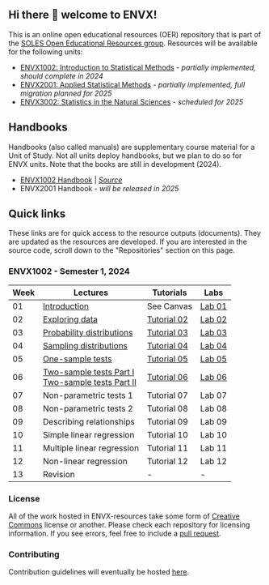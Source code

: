 ## Hi there 👋 welcome to ENVX!
This is an online open educational resources (OER) repository that is part of the [SOLES Open Educational Resources group](https://github.com/usyd-soles-edu).
Resources will be available for the following units:

- [ENVX1002: Introduction to Statistical Methods](https://www.sydney.edu.au/units/ENVX1002) - _partially implemented, should complete in 2024_
- [ENVX2001: Applied Statistical Methods](https://www.sydney.edu.au/units/ENVX2001) - _partially implemented, full migration planned for 2025_
- [ENVX3002: Statistics in the Natural Sciences](https://www.sydney.edu.au/units/ENVX3002) - _scheduled for 2025_

## Handbooks

Handbooks (also called manuals) are supplementary course material for a Unit of Study. Not all units deploy handbooks, but we plan to do so for ENVX units. Note that the books are still in development (2024).

- [ENVX1002 Handbook](https://envx-resources.github.io/ENVX1002-manual/) | [*Source*](https://github.com/ENVX-resources/ENVX1002-manual)
- ENVX2001 Handbook - *will be released in 2025*

## Quick links
These links are for quick access to the resource outputs (documents). They are updated as the resources are developed. If you are interested in the source code, scroll down to the "Repositories" section on this page.

### ENVX1002 - Semester 1, 2024

| Week | Lectures | Tutorials | Labs |
| --- | --- | --- | --- |
| 01 | [Introduction][w01envx1001] | See Canvas | [Lab 01][l1envx1001] |
| 02 | [Exploring data][w02envx1001] | [Tutorial 02][t2envx1001] | [Lab 02][l2envx1001] |
| 03 | [Probability distributions][w03envx1001] | [Tutorial 03][t3envx1001] | [Lab 03][l3envx1001] |
| 04 | [Sampling distributions][w04envx1001] | [Tutorial 04][t4envx1001] | [Lab 04][l4envx1001]|
| 05 | [One-sample tests][w05envx1001] | [Tutorial 05][t5envx1001] | [Lab 05][l5envx1001] |
| 06 | [Two-sample tests Part I][w06aenvx1001] <br> [Two-sample tests Part II][w06benvx1001] | [Tutorial 06][t6envx1001] | [Lab 06][l6envx1001] |
| 07 | Non-parametric tests 1 | Tutorial 07 | Lab 07 |
| 08 | Non-parametric tests 2 | Tutorial 08 | Lab 08 |
| 09 | Describing relationships | Tutorial 09 | Lab 09 |
| 10 | Simple linear regression | Tutorial 10 | Lab 10 |
| 11 | Multiple linear regression | Tutorial 11 | Lab 11 |
| 12 | Non-linear regression | Tutorial 12 | Lab 12 |
| 13 | Revision | - | - |


### License

All of the work hosted in ENVX-resources take some form of [Creative Commons](https://creativecommons.org/) license or another. Please check each repository for licensing information. If you see errors, feel free to include a [pull request](https://docs.github.com/en/pull-requests/collaborating-with-pull-requests/proposing-changes-to-your-work-with-pull-requests/about-pull-requests).

### Contributing

Contribution guidelines will eventually be hosted [here](https://github.com/ENVX-resources/.github/blob/main/Contribution%20Guidelines/README.md).

<!-- ENVX1002 Links (update each year?) -->
<!-- Lectures -->
[w01envx1001]: https://envx-resources.github.io/ENVX1002-2024-Lecture-Topic01
[w02envx1001]: https://envx-resources.github.io/ENVX1002-2024-Lecture-Topic02
[w03envx1001]: https://envx-resources.github.io/ENVX1002-2024-Lecture-Topic03
[w04envx1001]: https://envx-resources.github.io/ENVX1002-2024-Lecture-Topic04
[w05envx1001]: https://envx-resources.github.io/ENVX1002-2024-Lecture-Topic05
[w06aenvx1001]: https://envx-resources.github.io/ENVX1002-2024-Lecture-Topic06a
[w06benvx1001]: https://envx-resources.github.io/ENVX1002-2024-Lecture-Topic06b
[w07envx1001]: https://envx-resources.github.io/ENVX1002-2024-Lecture-Topic07
[w08envx1001]: https://envx-resources.github.io/ENVX1002-2024-Lecture-Topic08
[w09envx1001]: https://envx-resources.github.io/ENVX1002-2024-Lecture-Topic09
[w10envx1001]: https://envx-resources.github.io/ENVX1002-2024-Lecture-Topic10
[w11envx1001]: https://envx-resources.github.io/ENVX1002-2024-Lecture-Topic11
[w12envx1001]: https://envx-resources.github.io/ENVX1002-2024-Lecture-Topic12
<!-- Tutorials -->
[t2envx1001]: https://envx-resources.github.io/ENVX1002-2024-Tutorial02
[t3envx1001]: https://envx-resources.github.io/ENVX1002-2024-Tutorial03
[t4envx1001]: https://envx-resources.github.io/ENVX1002-2024-Tutorial04
[t5envx1001]: https://mybinder.org/v2/gh/ENVX-Resources/ENVX1002-2024-Tutorial05/main?urlpath=shiny/tutorial/Tutorial_05.Rmd
[t6envx1001]: https://mybinder.org/v2/gh/ENVX-resources/ENVX1002-2024-Tutorial06/main?urlpath=shiny/tutorial/Tutorial-06.Rmd
[t7envx1001]: https://envx-resources.github.io/ENVX1002-2024-Tutorial07
[t8envx1001]: https://envx-resources.github.io/ENVX1002-2024-Tutorial08
[t9envx1001]: https://envx-resources.github.io/ENVX1002-2024-Tutorial09
[t10envx1001]: https://envx-resources.github.io/ENVX1002-2024-Tutorial10
[t11envx1001]: https://envx-resources.github.io/ENVX1002-2024-Tutorial11
[t12envx1001]: https://envx-resources.github.io/ENVX1002-2024-Tutorial12
<!-- Labs -->
[l1envx1001]: https://envx-resources.github.io/ENVX1002-2024-Lab01
[l2envx1001]: https://envx-resources.github.io/ENVX1002-2024-Lab02
[l3envx1001]: https://envx-resources.github.io/ENVX1002-2024-Lab03
[l4envx1001]: https://envx-resources.github.io/ENVX1002-2024-Lab04
[l5envx1001]: https://envx-resources.github.io/ENVX1002-2024-Lab05
[l6envx1001]: https://envx-resources.github.io/ENVX1002-2024-Lab06
[l7envx1001]: https://envx-resources.github.io/ENVX1002-2024-Lab07
[l8envx1001]: https://envx-resources.github.io/ENVX1002-2024-Lab08
[l9envx1001]: https://envx-resources.github.io/ENVX1002-2024-Lab09
[l10envx1001]: https://envx-resources.github.io/ENVX1002-2024-Lab10
[l11envx1001]: https://envx-resources.github.io/ENVX1002-2024-Lab11
[l12envx1001]: https://envx-resources.github.io/ENVX1002-2024-Lab12

